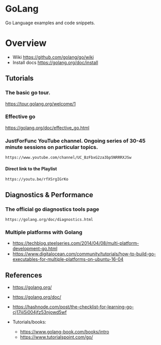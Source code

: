 # GoLang
Go Language examples and code snippets.

# Overview

* Wiki  https://github.com/golang/go/wiki
* Install docs  https://golang.org/doc/install

## Tutorials

### The basic go tour. 
https://tour.golang.org/welcome/1

### Effective go
https://golang.org/doc/effective_go.html

### JustForFunc YouTube channel. Ongoing series of 30-45 minute sessions on particular topics.
    https://www.youtube.com/channel/UC_BzFbxG2za3bp5NRRRXJSw
#### Direct link to the Playlist
    https://youtu.be/rfXSrgIGrKo

## Diagnostics & Performance

### The official go diagnostics tools page
    https://golang.org/doc/diagnostics.html

### Multiple platforms with Golang

* https://techblog.steelseries.com/2014/04/08/multi-platform-development-go.html
* https://www.digitalocean.com/community/tutorials/how-to-build-go-executables-for-multiple-platforms-on-ubuntu-16-04

## References

* https://golang.org/
* https://golang.org/doc/
* https://hashnode.com/post/the-checklist-for-learning-go-cj17iji5i004jfz53njowd5wf
* Tutorials/books: 

  * https://www.golang-book.com/books/intro
  * https://www.tutorialspoint.com/go/

